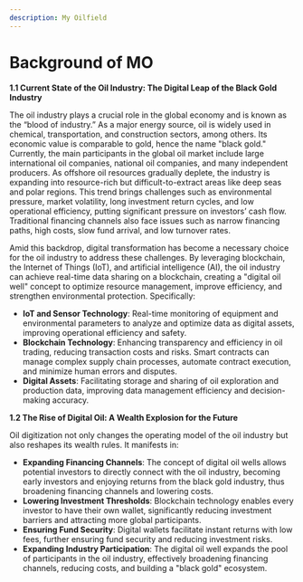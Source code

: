 ```yaml
---
description: My Oilfield
---
```


# Background of MO

**1.1 Current State of the Oil Industry: The Digital Leap of the Black Gold Industry**

The oil industry plays a crucial role in the global economy and is known as the “blood of industry.” As a major energy source, oil is widely used in chemical, transportation, and construction sectors, among others. Its economic value is comparable to gold, hence the name "black gold." Currently, the main participants in the global oil market include large international oil companies, national oil companies, and many independent producers. As offshore oil resources gradually deplete, the industry is expanding into resource-rich but difficult-to-extract areas like deep seas and polar regions. This trend brings challenges such as environmental pressure, market volatility, long investment return cycles, and low operational efficiency, putting significant pressure on investors’ cash flow. Traditional financing channels also face issues such as narrow financing paths, high costs, slow fund arrival, and low turnover rates.

Amid this backdrop, digital transformation has become a necessary choice for the oil industry to address these challenges. By leveraging blockchain, the Internet of Things (IoT), and artificial intelligence (AI), the oil industry can achieve real-time data sharing on a blockchain, creating a "digital oil well" concept to optimize resource management, improve efficiency, and strengthen environmental protection. Specifically:

* **IoT and Sensor Technology**: Real-time monitoring of equipment and environmental parameters to analyze and optimize data as digital assets, improving operational efficiency and safety.
* **Blockchain Technology**: Enhancing transparency and efficiency in oil trading, reducing transaction costs and risks. Smart contracts can manage complex supply chain processes, automate contract execution, and minimize human errors and disputes.
* **Digital Assets**: Facilitating storage and sharing of oil exploration and production data, improving data management efficiency and decision-making accuracy.

**1.2 The Rise of Digital Oil: A Wealth Explosion for the Future**

Oil digitization not only changes the operating model of the oil industry but also reshapes its wealth rules. It manifests in:

* **Expanding Financing Channels**: The concept of digital oil wells allows potential investors to directly connect with the oil industry, becoming early investors and enjoying returns from the black gold industry, thus broadening financing channels and lowering costs.
* **Lowering Investment Thresholds**: Blockchain technology enables every investor to have their own wallet, significantly reducing investment barriers and attracting more global participants.
* **Ensuring Fund Security**: Digital wallets facilitate instant returns with low fees, further ensuring fund security and reducing investment risks.
* **Expanding Industry Participation**: The digital oil well expands the pool of participants in the oil industry, effectively broadening financing channels, reducing costs, and building a "black gold" ecosystem.
